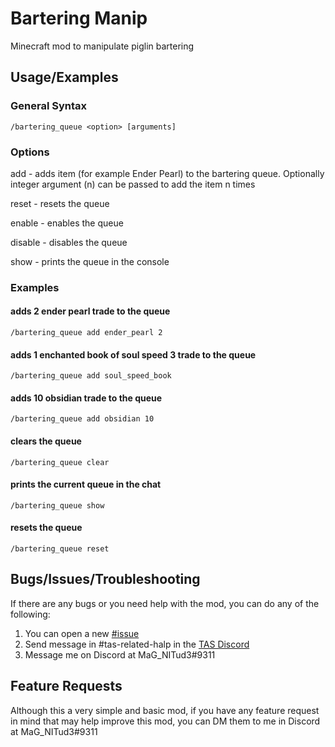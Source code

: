 
# Bartering Manip
Minecraft mod to manipulate piglin bartering
## Usage/Examples


### General Syntax
```
/bartering_queue <option> [arguments]
```

### Options

add - adds item (for example Ender Pearl) to the bartering queue. Optionally integer argument (n) can be passed to add the item n times

reset - resets the queue

enable - enables the queue

disable - disables the queue

show - prints the queue in the console

### Examples

#### adds 2 ender pearl trade to the queue
```
/bartering_queue add ender_pearl 2 
```

#### adds 1 enchanted book of soul speed 3 trade to the queue
```
/bartering_queue add soul_speed_book
```

#### adds 10 obsidian trade to the queue
```
/bartering_queue add obsidian 10
```

#### clears the queue
```
/bartering_queue clear
```

#### prints the current queue in the chat
```
/bartering_queue show
```

#### resets the queue
```
/bartering_queue reset
```

## Bugs/Issues/Troubleshooting

If there are any bugs or you need help with the mod, you can do any of the following:

1. You can open a new [#issue](https://github.com/MaG-NITud3/BarteringManip/issues/new)
2. Send message in #tas-related-halp in the [TAS Discord](https://discord.gg/jGhNxpd)
3. Message me on Discord at MaG_NITud3#9311

## Feature Requests

Although this a very simple and basic mod, if you have any feature request in mind that may help improve this mod, you can DM them to me in Discord at MaG_NITud3#9311
